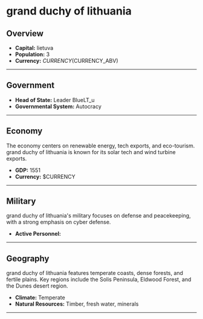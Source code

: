 # grand duchy of lithuania

## Overview

- **Capital:** lietuva
- **Population:** 3
- **Currency:** $CURRENCY ($CURRENCY_ABV)

---

## Government

- **Head of State:** Leader BlueLT_u
- **Governmental System:** Autocracy

---

## Economy
The economy centers on renewable energy, tech exports, and eco-tourism. grand duchy of lithuania is known for its solar tech and wind turbine exports.

- **GDP:** 1551
- **Currency:** $CURRENCY

---

## Military
grand duchy of lithuania's military focuses on defense and peacekeeping, with a strong emphasis on cyber defense.

- **Active Personnel:** 

---

## Geography
grand duchy of lithuania features temperate coasts, dense forests, and fertile plains. Key regions include the Solis Peninsula, Eldwood Forest, and the Dunes desert region.

- **Climate:** Temperate
- **Natural Resources:** Timber, fresh water, minerals

---
